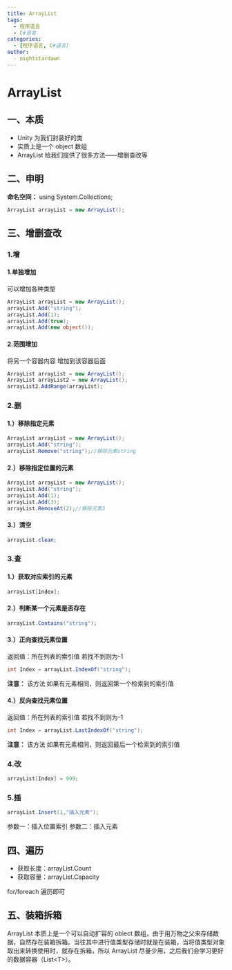 ```yaml
---
title: ArrayList
tags:
  - 程序语言
  - C#语言
categories:
  - [程序语言, C#语言]
author:
  - nightstardawn
---
```


# ArrayList

## 一、本质

- Unity 为我们封装好的类
- 实质上是一个 object 数组
- ArrayList 给我们提供了很多方法——增删查改等

## 二、申明

**命名空间：** using System.Collections;

```cs
ArrayList arrayList = new ArrayList();
```

## 三、增删查改

### 1.增

#### 1.单独增加

可以增加各种类型

```cs
ArrayList arrayList = new ArrayList();
arrayList.Add("string");
arrayList.Add(1);
arrayList.Add(true);
arrayList.Add(new object());
```

#### 2.范围增加

将另一个容器内容 增加到该容器后面

```cs
ArrayList arrayList = new ArrayList();
ArrayList arrayList2 = new ArrayList();
arrayList2.AddRange(arrayList);
```

### 2.删

#### 1.）移除指定元素

```cs
ArrayList arrayList = new ArrayList();
arrayList.Add("string");
arrayList.Remove("string");//移除元素string
```

#### 2.）移除指定位置的元素

```cs
ArrayList arrayList = new ArrayList();
arrayList.Add("string");
arrayList.Add(1);
arrayList.Add(3);
arrayList.RemoveAt(2);//移除元素3
```

#### 3.）清空

```cs
arrayList.clean;
```

### 3.查

#### 1.）获取对应索引的元素

```cs
arrayList[Index];
```

#### 2.）判断某一个元素是否存在

```cs
arrayList.Contains("string");
```

#### 3.）正向查找元素位置

返回值：所在列表的索引值 若找不到则为-1

```cs
int Index = arrayList.IndexOf("string");
```

**注意：** 该方法 如果有元素相同，则返回第一个检索到的索引值

#### 4.）反向查找元素位置

返回值：所在列表的索引值 若找不到则为-1

```cs
int Index = arrayList.LastIndexOf("string");
```

**注意：** 该方法 如果有元素相同，则返回最后一个检索到的索引值

### 4.改

```cs
arrayList[Index] = 999;
```

### 5.插

```cs
arrayList.Insert(1,"插入元素");
```

参数一：插入位置索引
参数二：插入元素

## 四、遍历

- 获取长度：arrayList.Count
- 获取容量：arrayList.Capacity

for/foreach 遍历即可

## 五、装箱拆箱

ArrayList 本质上是一个可以自动扩容的 obiect 数组，由于用万物之父来存储数据，自然存在装箱拆箱。当往其中进行值类型存储时就是在装箱，当将值类型对象取出来转换使用时，就存在拆箱，所以 ArrayList 尽量少用，之后我们会学习更好的数据容器（List\<T\>）。

